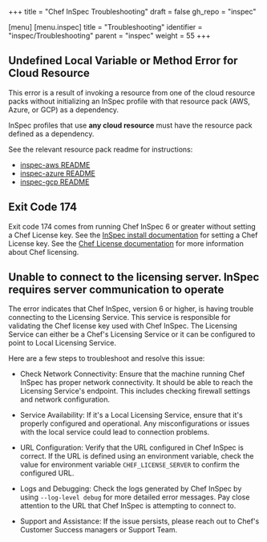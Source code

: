 +++
title = "Chef InSpec Troubleshooting"
draft = false
gh_repo = "inspec"

[menu]
  [menu.inspec]
    title = "Troubleshooting"
    identifier = "inspec/Troubleshooting"
    parent = "inspec"
    weight = 55
+++

## Undefined Local Variable or Method Error for Cloud Resource

This error is a result of invoking a resource from one of the cloud resource packs without initializing an InSpec profile with that resource pack (AWS, Azure, or GCP) as a dependency.

InSpec profiles that use **any cloud resource** must have the resource pack defined as a dependency.

See the relevant resource pack readme for instructions:

- [inspec-aws README](https://github.com/inspec/inspec-aws#use-the-resources)
- [inspec-azure README](https://github.com/inspec/inspec-azure#use-the-resources)
- [inspec-gcp README](https://github.com/inspec/inspec-gcp#use-the-resources)

## Exit Code 174

Exit code 174 comes from running Chef InSpec 6 or greater without setting a Chef License key.
See the [InSpec install documentation](/inspec/install/) for setting a Chef License key.
See the [Chef License documentation](/licensing/) for more information about Chef licensing.

## Unable to connect to the licensing server. InSpec requires server communication to operate

The error indicates that Chef InSpec, version 6 or higher, is having trouble connecting to the Licensing Service. This service is responsible for validating the Chef license key used with Chef InSpec. The Licensing Service can either be a Chef's Licensing Service or it can be configured to point to Local Licensing Service.

Here are a few steps to troubleshoot and resolve this issue:

- Check Network Connectivity: Ensure that the machine running Chef InSpec has proper network connectivity. It should be able to reach the Licensing Service's endpoint. This includes checking firewall settings and network configuration.

- Service Availability: If it's a Local Licensing Service, ensure that it's properly configured and operational. Any misconfigurations or issues with the local service could lead to connection problems.

- URL Configuration: Verify that the URL configured in Chef InSpec is correct. If the URL is defined using an environment variable, check the value for environment variable `CHEF_LICENSE_SERVER` to confirm the configured URL.

- Logs and Debugging: Check the logs generated by Chef InSpec by using `--log-level debug` for more detailed error messages. Pay close attention to the URL that Chef InSpec is attempting to connect to.

- Support and Assistance: If the issue persists, please reach out to Chef's Customer Success managers or Support Team.
